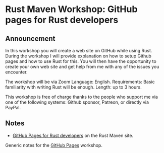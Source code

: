 # Rust Maven Workshop: GitHub pages for Rust developers

## Announcement

In this workshop you will create a web site on GitHub while using Rust.
During the workshop I will provide explanation on how to setup Github pages and how to use Rust for this.
You will then have the opportunity to create your own web site and get help from me with any of the issues you encounter.


The workshop will be via Zoom
Language: English.
Requirements: Basic familiarity with writing Rust will be enough.
Length: up to 3 hours. 

This workshop is free of charge thanks to the people who support me via one of the following systems: Github sponsor, Patreon, or directly via PayPal.

## Notes

* [GitHub Pages for Rust developers](https://rust.code-maven.com/github-pages-for-rust-developers) on the Rust Maven site.

Generic notes for the [GitHub Pages](/github-pages) workshop.


